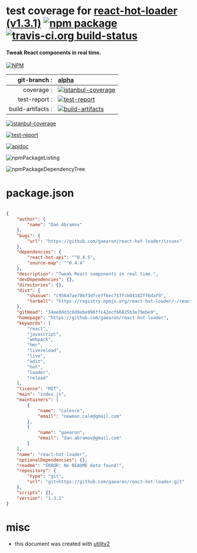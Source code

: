 # test coverage for  [react-hot-loader (v1.3.1)](https://github.com/gaearon/react-hot-loader)  [![npm package](https://img.shields.io/npm/v/npmtest-react-hot-loader.svg?style=flat-square)](https://www.npmjs.org/package/npmtest-react-hot-loader) [![travis-ci.org build-status](https://api.travis-ci.org/npmtest/node-npmtest-react-hot-loader.svg)](https://travis-ci.org/npmtest/node-npmtest-react-hot-loader)
#### Tweak React components in real time.

[![NPM](https://nodei.co/npm/react-hot-loader.png?downloads=true)](https://www.npmjs.com/package/react-hot-loader)

| git-branch : | [alpha](https://github.com/npmtest/node-npmtest-react-hot-loader/tree/alpha)|
|--:|:--|
| coverage : | [![istanbul-coverage](https://npmtest.github.io/node-npmtest-react-hot-loader/build/coverage.badge.svg)](https://npmtest.github.io/node-npmtest-react-hot-loader/build/coverage.html/index.html)|
| test-report : | [![test-report](https://npmtest.github.io/node-npmtest-react-hot-loader/build/test-report.badge.svg)](https://npmtest.github.io/node-npmtest-react-hot-loader/build/test-report.html)|
| build-artifacts : | [![build-artifacts](https://npmtest.github.io/node-npmtest-react-hot-loader/glyphicons_144_folder_open.png)](https://github.com/npmtest/node-npmtest-react-hot-loader/tree/gh-pages/build)|

[![istanbul-coverage](https://npmtest.github.io/node-npmtest-react-hot-loader/build/screenCapture.buildCustomOrg.browser.coverage.html.png)](https://npmtest.github.io/node-npmtest-react-hot-loader/build/coverage.html/index.html)

[![test-report](https://npmtest.github.io/node-npmtest-react-hot-loader/build/screenCapture.buildCustomOrg.browser.%252Fhome%252Ftravis%252Fbuild%252Fnpmtest%252Fnode-npmtest-react-hot-loader%252Ftmp%252Fbuild%252Ftest-report.html.png)](https://npmtest.github.io/node-npmtest-react-hot-loader/build/test-report.html)

[![apidoc](https://npmdoc.github.io/node-npmdoc-react-hot-loader/build/screenCapture.buildApidoc.browser.%252Fhome%252Ftravis%252Fbuild%252Fnpmdoc%252Fnode-npmdoc-react-hot-loader%252Ftmp%252Fbuild%252Fapidoc.html.png)](https://npmdoc.github.io/node-npmdoc-react-hot-loader/build/apidoc.html)

![npmPackageListing](https://npmtest.github.io/node-npmtest-react-hot-loader/build/screenCapture.npmPackageListing.svg)

![npmPackageDependencyTree](https://npmtest.github.io/node-npmtest-react-hot-loader/build/screenCapture.npmPackageDependencyTree.svg)



# package.json

```json

{
    "author": {
        "name": "Dan Abramov"
    },
    "bugs": {
        "url": "https://github.com/gaearon/react-hot-loader/issues"
    },
    "dependencies": {
        "react-hot-api": "^0.4.5",
        "source-map": "^0.4.4"
    },
    "description": "Tweak React components in real time.",
    "devDependencies": {},
    "directories": {},
    "dist": {
        "shasum": "c95647ae78b73dfceff6ec71ffcb04182ff6daf9",
        "tarball": "https://registry.npmjs.org/react-hot-loader/-/react-hot-loader-1.3.1.tgz"
    },
    "gitHead": "34ee0dd3c0d9ebe996ffc42ecf66825b3e79ebe9",
    "homepage": "https://github.com/gaearon/react-hot-loader",
    "keywords": [
        "react",
        "javascript",
        "webpack",
        "hmr",
        "livereload",
        "live",
        "edit",
        "hot",
        "loader",
        "reload"
    ],
    "license": "MIT",
    "main": "index.js",
    "maintainers": [
        {
            "name": "calesce",
            "email": "newman.cale@gmail.com"
        },
        {
            "name": "gaearon",
            "email": "dan.abramov@gmail.com"
        }
    ],
    "name": "react-hot-loader",
    "optionalDependencies": {},
    "readme": "ERROR: No README data found!",
    "repository": {
        "type": "git",
        "url": "git+https://github.com/gaearon/react-hot-loader.git"
    },
    "scripts": {},
    "version": "1.3.1"
}
```



# misc
- this document was created with [utility2](https://github.com/kaizhu256/node-utility2)
